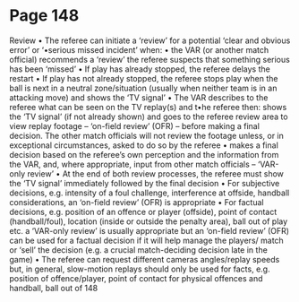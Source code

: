 # Page 148

Review
• The referee can initiate a ‘review’ for a potential ‘clear and obvious error’ or
‘•serious missed incident’ when:
•
the VAR (or another match official) recommends a ‘review’
the referee suspects that something serious has been ‘missed’
• If play has already stopped, the referee delays the restart
• If play has not already stopped, the referee stops play when the ball is next in
a neutral zone/situation (usually when neither team is in an attacking move)
and shows the ‘TV signal’
• The VAR describes to the referee what can be seen on the TV replay(s) and
t•he referee then:
shows the ‘TV signal’ (if not already shown) and goes to the referee review
area to view replay footage – ‘on-field review’ (OFR) – before making a
final decision. The other match officials will not review the footage unless,
or
in exceptional circumstances, asked to do so by the referee
•
makes a final decision based on the referee’s own perception and the
information from the VAR, and, where appropriate, input from other match
officials – ‘VAR-only review’
• At the end of both review processes, the referee must show the ‘TV signal’
immediately followed by the final decision
• For subjective decisions, e.g. intensity of a foul challenge, interference at
offside, handball considerations, an ‘on-field review’ (OFR) is appropriate
• For factual decisions, e.g. position of an offence or player (offside), point of
contact (handball/foul), location (inside or outside the penalty area), ball out
of play etc. a ‘VAR-only review’ is usually appropriate but an ‘on-field review’
(OFR) can be used for a factual decision if it will help manage the players/
match or ‘sell’ the decision (e.g. a crucial match-deciding decision late in the
game)
• The referee can request different cameras angles/replay speeds but, in
general, slow-motion replays should only be used for facts, e.g. position of
offence/player, point of contact for physical offences and handball, ball out of
148
